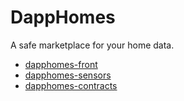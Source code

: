 # DappHomes

A safe marketplace for your home data.

- [dapphomes-front](https://github.com/DappHomes/dapphomes-front)
- [dapphomes-sensors](https://github.com/DappHomes/dapphomes-sensors)
- [dapphomes-contracts](https://github.com/DappHomes/dapphomes-contracts)

